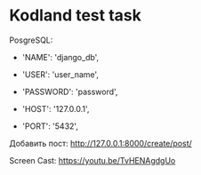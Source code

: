 # Kodland test task
PosgreSQL:
- 'NAME': 'django_db',

- 'USER': 'user_name',

- 'PASSWORD': 'password',

- 'HOST': '127.0.0.1',

- 'PORT': '5432',

Добавить пост: http://127.0.0.1:8000/create/post/

Screen Cast: https://youtu.be/TvHENAgdgUo
